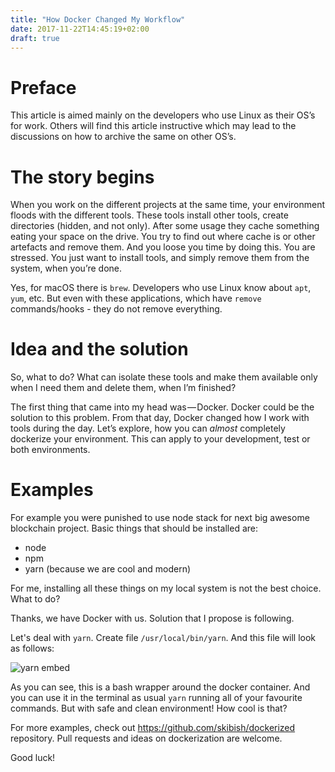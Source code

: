 ```yaml
---
title: "How Docker Changed My Workflow"
date: 2017-11-22T14:45:19+02:00
draft: true
---
```


# Preface

This article is aimed mainly on the developers who use Linux as their OS’s for work. Others will find this article instructive which may lead to the discussions on how to archive the same on other OS’s.

# The story begins

When you work on the different projects at the same time, your environment floods with the different tools. These tools install other tools, create directories (hidden, and not only). After some usage they cache something eating your space on the drive. You try to find out where cache is or other artefacts and remove them. And you loose you time by doing this. You are stressed. You just want to install tools, and simply remove them from the system, when you’re done.

Yes, for macOS there is `brew`. Developers who use Linux know about `apt`, `yum`, etc. But even with these applications, which have `remove` commands/hooks - they do not remove everything.

# Idea and the solution

So, what to do? What can isolate these tools and make them available only when I need them and delete them, when I’m finished?

The first thing that came into my head was — Docker. Docker could be the solution to this problem. From that day, Docker changed how I work with tools during the day. Let’s explore, how you can *almost* completely dockerize your environment. This can apply to your development, test or both environments.

# Examples

For example you were punished to use node stack for next big awesome blockchain project. Basic things that should be installed are:

- node
- npm
- yarn (because we are cool and modern)

For me, installing all these things on my local system is not the best choice. What to do?

Thanks, we have Docker with us. Solution that I propose is following.

Let's deal with `yarn`. Create file `/usr/local/bin/yarn`. And this file will look as follows:

![yarn embed](https://gist.github.com/skibish/1d5474d701e69a35cb490767f19ea2cb)

As you can see, this is a bash wrapper around the docker container. And you can use it in the terminal as usual `yarn`  running all of your favourite commands. But with safe and clean environment! How cool is that?

For more examples, check out https://github.com/skibish/dockerized repository. Pull requests and ideas on dockerization are welcome.

Good luck!
